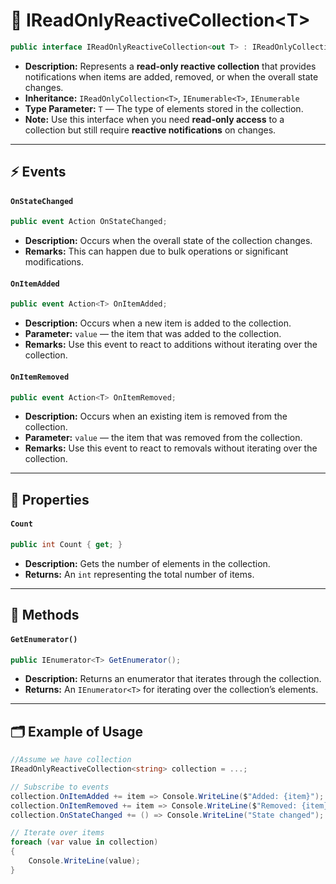 # 🧩 IReadOnlyReactiveCollection&lt;T&gt;

```csharp
public interface IReadOnlyReactiveCollection<out T> : IReadOnlyCollection<T>
```

- **Description:** Represents a **read-only reactive collection** that provides notifications when items are added,
  removed, or when the overall state changes.
- **Inheritance:**  `IReadOnlyCollection<T>`, `IEnumerable<T>`, `IEnumerable`
- **Type Parameter:** `T` — The type of elements stored in the collection.
- **Note:** Use this interface when you need **read-only access** to a collection but still require **reactive
  notifications** on changes.

---

## ⚡ Events

#### `OnStateChanged`

```csharp
public event Action OnStateChanged;
```

- **Description:** Occurs when the overall state of the collection changes.
- **Remarks:** This can happen due to bulk operations or significant modifications.

#### `OnItemAdded`

```csharp
public event Action<T> OnItemAdded;
```

- **Description:** Occurs when a new item is added to the collection.
- **Parameter:** `value` — the item that was added to the collection.
- **Remarks:** Use this event to react to additions without iterating over the collection.

#### `OnItemRemoved`

```csharp
public event Action<T> OnItemRemoved;
```

- **Description:** Occurs when an existing item is removed from the collection.
- **Parameter:** `value` — the item that was removed from the collection.
- **Remarks:** Use this event to react to removals without iterating over the collection.

---

## 🔑 Properties

#### `Count`

```csharp
public int Count { get; }
```

- **Description:** Gets the number of elements in the collection.
- **Returns:** An `int` representing the total number of items.

---

## 🏹 Methods

#### `GetEnumerator()`

```csharp
public IEnumerator<T> GetEnumerator();
```

- **Description:** Returns an enumerator that iterates through the collection.
- **Returns:** An `IEnumerator<T>` for iterating over the collection’s elements.

---

## 🗂 Example of Usage

```csharp
//Assume we have collection
IReadOnlyReactiveCollection<string> collection = ...;

// Subscribe to events
collection.OnItemAdded += item => Console.WriteLine($"Added: {item}");
collection.OnItemRemoved += item => Console.WriteLine($"Removed: {item}");
collection.OnStateChanged += () => Console.WriteLine("State changed");

// Iterate over items
foreach (var value in collection)
{
    Console.WriteLine(value);
}
```